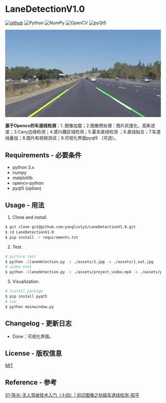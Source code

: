 # LaneDetectionV1.0

[![github](https://img.shields.io/badge/Github-%E8%AF%B7%E7%82%B9%E4%B8%AAStar%EF%BC%8C%E6%84%9F%E8%B0%A2%EF%BC%81-red?style=for-the-badge&logo=github&logoColor=white)](https://github.com/liuyangly1/LaneDetectionV1.0) ![Python](https://img.shields.io/badge/python-3670A0?style=for-the-badge&logo=python&logoColor=ffdd54) ![NumPy](https://img.shields.io/badge/numpy-%23013243.svg?style=for-the-badge&logo=numpy&logoColor=white) ![OpenCV](https://img.shields.io/badge/opencv-%23white.svg?style=for-the-badge&logo=opencv&logoColor=white) ![pyQt5](https://img.shields.io/badge/pyQt5-%23217346.svg?style=for-the-badge&logo=Qt&logoColor=white)

![1_Out](assets/1_out.jpg)

**基于Opencv的车道线检测**：1. 图像加载；2.图像预处理：图片灰度化，高斯滤波；3.Cany边缘检测；4.感兴趣区域检测；5.霍夫直线检测 ；6.直线拟合；7.车道线叠加；8.图片和视频测试；9.可视化界面pyqt5 （可选）。

## Requirements - 必要条件

- python 3.x
- numpy
- matplotlib
- opencv-python
- pyqt5 (option)

## Usage - 用法

1. Clone and install.

```bash
$ git clone git@github.com:yangliuly1/LaneDetectionV1.0.git
$ cd LaneDetectionV1.0
$ pip install -r requirements.txt
```

2. Test.

```bash
# picture test
$ python .\lanedetection.py -i ./assets/1.jpg -o ./assets/1_out.jpg
# video test 
$ python .\lanedetection.py -i ./assets/project_video.mp4 -o ./assets/project_video_out.mp4
```

3. Visualization.

```bash
# install package
$ pip install pyqt5
# run
$ python mainwindow.py
```

## Changelog - 更新日志

- Done：可视化界面。

## License - 版权信息

[MIT](https://choosealicense.com/licenses/mit/)

## Reference - 参考

[01-陈光-无人驾驶技术入门（十四）| 初识图像之初级车道线检测-知乎](https://zhuanlan.zhihu.com/p/52623916)

